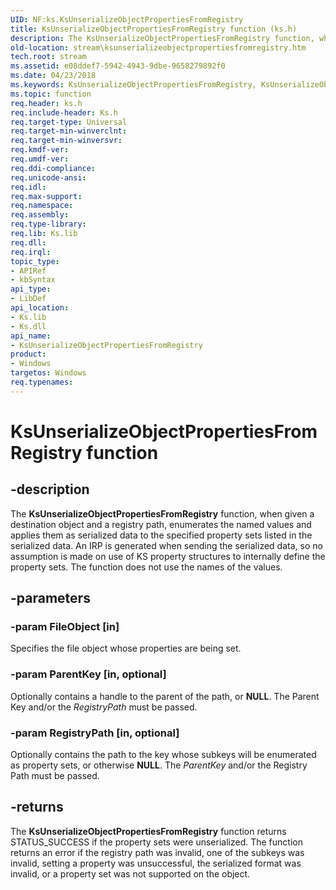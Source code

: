 ```yaml
---
UID: NF:ks.KsUnserializeObjectPropertiesFromRegistry
title: KsUnserializeObjectPropertiesFromRegistry function (ks.h)
description: The KsUnserializeObjectPropertiesFromRegistry function, when given a destination object and a registry path, enumerates the named values and applies them as serialized data to the specified property sets listed in the serialized data.
old-location: stream\ksunserializeobjectpropertiesfromregistry.htm
tech.root: stream
ms.assetid: e08ddef7-5942-4943-9dbe-9658279892f0
ms.date: 04/23/2018
ms.keywords: KsUnserializeObjectPropertiesFromRegistry, KsUnserializeObjectPropertiesFromRegistry function [Streaming Media Devices], ks/KsUnserializeObjectPropertiesFromRegistry, ksfunc_09710ce5-9236-47cc-84b2-4ced36aa654b.xml, stream.ksunserializeobjectpropertiesfromregistry
ms.topic: function
req.header: ks.h
req.include-header: Ks.h
req.target-type: Universal
req.target-min-winverclnt: 
req.target-min-winversvr: 
req.kmdf-ver: 
req.umdf-ver: 
req.ddi-compliance: 
req.unicode-ansi: 
req.idl: 
req.max-support: 
req.namespace: 
req.assembly: 
req.type-library: 
req.lib: Ks.lib
req.dll: 
req.irql: 
topic_type:
- APIRef
- kbSyntax
api_type:
- LibDef
api_location:
- Ks.lib
- Ks.dll
api_name:
- KsUnserializeObjectPropertiesFromRegistry
product:
- Windows
targetos: Windows
req.typenames: 
---
```


# KsUnserializeObjectPropertiesFromRegistry function


## -description


The <b>KsUnserializeObjectPropertiesFromRegistry</b> function, when given a destination object and a registry path, enumerates the named values and applies them as serialized data to the specified property sets listed in the serialized data. An IRP is generated when sending the serialized data, so no assumption is made on use of KS property structures to internally define the property sets. The function does not use the names of the values.


## -parameters




### -param FileObject [in]

Specifies the file object whose properties are being set.


### -param ParentKey [in, optional]

Optionally contains a handle to the parent of the path, or <b>NULL</b>. The Parent Key and/or the <i>RegistryPath</i> must be passed.


### -param RegistryPath [in, optional]

Optionally contains the path to the key whose subkeys will be enumerated as property sets, or otherwise <b>NULL</b>. The <i>ParentKey</i> and/or the Registry Path must be passed.


## -returns



The <b>KsUnserializeObjectPropertiesFromRegistry</b> function returns STATUS_SUCCESS if the property sets were unserialized. The function returns an error if the registry path was invalid, one of the subkeys was invalid, setting a property was unsuccessful, the serialized format was invalid, or a property set was not supported on the object. 



